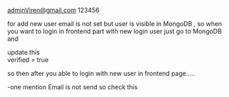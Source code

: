 adminViren@gmail.com
123456

for add new user email is not set but user is visible in MongoDB , so when you want to login in frontend part with new login user just go to MongoDB and 

update  this    
verified = true

so then after you able to login with new user in frontend page.....


-one mention Email is not send so check this 
